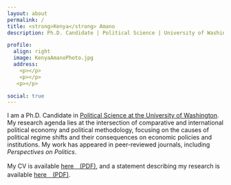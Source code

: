 ```yaml
---
layout: about
permalink: /
title: <strong>Kenya</strong> Amano
description: Ph.D. Candidate | Political Science | University of Washington, Seattle WA

profile:
  align: right
  image: KenyaAmanoPhoto.jpg
  address: 
    <p></p>
    <p></p>
   <p></p>

social: true
---
```


I am a Ph.D. Candidate in <a href="https://www.polisci.washington.edu/">Political Science at the University of Washington</a>. My research agenda lies at the intersection of comparative and international political economy and political methodology, focusing on the causes of political regime shifts and their consequences on economic policies and institutions. My work has appeared in peer-reviewed journals, including <i>Perspectives on Politics</i>.

My CV is available [here　(PDF)](/assets/pdf/CV-KenyaAmano.pdf), and a statement describing my research is available [here　(PDF)](/assets/pdf/ResearchStatement-KenyaAmano.pdf).
